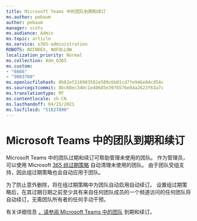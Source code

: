 ```yaml
---
title: Microsoft Teams 中的团队到期和续订
ms.author: pebaum
author: pebaum
manager: scotv
ms.audience: Admin
ms.topic: article
ms.service: o365-administration
ROBOTS: NOINDEX, NOFOLLOW
localization_priority: Normal
ms.collection: Adm_O365
ms.custom:
- "6666"
- "9003760"
ms.openlocfilehash: 8b82ef216903502e589c6b01cd7fe946e84cd54c
ms.sourcegitcommit: 8bc60ec34bc1e40685e3976576e04a2623f63a7c
ms.translationtype: MT
ms.contentlocale: zh-CN
ms.lasthandoff: 04/15/2021
ms.locfileid: "51827890"
---
```

# <a name="team-expiration-and-renewal-in-microsoft-teams"></a>Microsoft Teams 中的团队到期和续订

Microsoft Teams 中的团队过期和续订可帮助管理未使用的团队。 作为管理员，可以使用 Microsoft  [365 组过期策略](https://docs.microsoft.com/microsoft-365/admin/create-groups/office-365-groups-expiration-policy)  自动清理未使用的团队。 由于团队受组支持，因此组过期策略也会自动应用于团队。

为了防止意外删除，将在组过期策略中为团队自动启用自动续订。 设置组过期策略后，在其过期日期之前至少具有来自任何团队成员的一个频道访问的任何团队将自动续订，无需团队所有者的任何手动干预。  

有关详细信息  [，请参阅 Microsoft Teams 中的团队](https://docs.microsoft.com/microsoftteams/team-expiration-renewal)  到期和续订。
